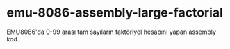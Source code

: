 # emu-8086-assembly-large-factorial
EMU8086'da 0-99 arası tam sayıların faktöriyel hesabını yapan assembly kod.
